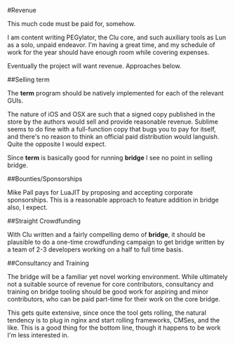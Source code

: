 #Revenue

This much code must be paid for, somehow. 

I am content writing PEGylator, the Clu core, and such auxiliary tools as Lun as a solo, unpaid endeavor. I'm having a great time, and my schedule of work for the year should have enough room while covering expenses. 

Eventually the project will want revenue. Approaches below.

##Selling term

The **term** program should be natively implemented for each of the relevant GUIs. 

The nature of iOS and OSX are such that a signed copy published in the store by the authors would sell and provide reasonable revenue. Sublime seems to do fine with a full-function copy that bugs you to pay for itself, and there's no reason to think an official paid distribution would languish. Quite the opposite I would expect.

Since **term** is basically good for running **bridge** I see no point in selling bridge.

##Bounties/Sponsorships

Mike Pall pays for LuaJIT by proposing and accepting corporate sponsorships. This is a reasonable approach to feature addition in bridge also, I expect.

##Straight Crowdfunding

With Clu written and a fairly compelling demo of **bridge**, it should be plausible to do a one-time crowdfunding campaign to get bridge written by a team of 2-3 developers working on a half to full time basis. 

##Consultancy and Training

The bridge will be a familiar yet novel working environment. While ultimately not a suitable source of revenue for core contributors, consultancy and training on bridge tooling should be good work for aspiring and minor contributors, who can be paid part-time for their work on the core bridge. 

This gets quite extensive, since once the tool gets rolling, the natural tendency is to plug in nginx and start rolling frameworks, CMSes, and the like. This is a good thing for the bottom line, though it happens to be work I'm less interested in. 